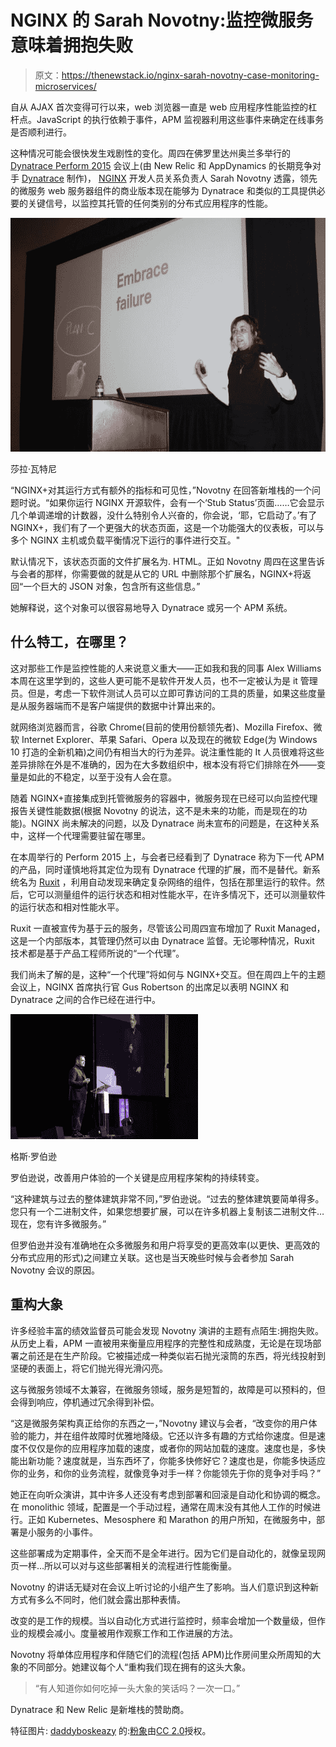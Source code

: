 # NGINX 的 Sarah Novotny:监控微服务意味着拥抱失败

> 原文：<https://thenewstack.io/nginx-sarah-novotny-case-monitoring-microservices/>

自从 AJAX 首次变得可行以来，web 浏览器一直是 web 应用程序性能监控的杠杆点。JavaScript 的执行依赖于事件，APM 监视器利用这些事件来确定在线事务是否顺利进行。

这种情况可能会很快发生戏剧性的变化。周四在佛罗里达州奥兰多举行的 [Dynatrace Perform 2015](http://www.dynatrace.com/en/perform.html) 会议上(由 New Relic 和 AppDynamics 的长期竞争对手 [Dynatrace](http://www.dynatrace.com/) 制作)， [NGINX](https://www.nginx.com/) 开发人员关系负责人 Sarah Novotny 透露，领先的微服务 web 服务器组件的商业版本现在能够为 Dynatrace 和类似的工具提供必要的关键信号，以监控其托管的任何类别的分布式应用程序的性能。

![151014 Dynatrace 006 (Sarah Novotny)](img/95b7b527deb7bca4a51c1ade122a0ec5.png)

莎拉·瓦特尼

“NGINX+对其运行方式有额外的指标和可见性，”Novotny 在回答新堆栈的一个问题时说。“如果你运行 NGINX 开源软件，会有一个‘Stub Status’页面……它会显示几个单调递增的计数器，没什么特别令人兴奋的，你会说，‘耶，它启动了。’有了 NGINX+，我们有了一个更强大的状态页面，这是一个功能强大的仪表板，可以与多个 NGINX 主机或负载平衡情况下运行的事件进行交互。"

默认情况下，该状态页面的文件扩展名为. HTML。正如 Novotny 周四在这里告诉与会者的那样，你需要做的就是从它的 URL 中删除那个扩展名，NGINX+将返回“一个巨大的 JSON 对象，包含所有这些信息。”

她解释说，这个对象可以很容易地导入 Dynatrace 或另一个 APM 系统。

## 什么特工，在哪里？

这对那些工作是监控性能的人来说意义重大——正如我和我的同事 Alex Williams 本周在这里学到的，这些人更可能不是软件开发人员，也不一定被认为是 it 管理员。但是，考虑一下软件测试人员可以立即可靠访问的工具的质量，如果这些度量是从服务器端而不是客户端提供的数据中计算出来的。

就网络浏览器而言，谷歌 Chrome(目前的使用份额领先者)、Mozilla Firefox、微软 Internet Explorer、苹果 Safari、Opera 以及现在的微软 Edge(为 Windows 10 打造的全新机箱)之间仍有相当大的行为差异。说注重性能的 It 人员很难将这些差异排除在外是不准确的，因为在大多数组织中，根本没有将它们排除在外——变量是如此的不稳定，以至于没有人会在意。

随着 NGINX+直接集成到托管微服务的容器中，微服务现在已经可以向监控代理报告关键性能数据(根据 Novotny 的说法，这不是未来的功能，而是现在的功能)。NGINX 尚未解决的问题，以及 Dynatrace 尚未宣布的问题是，在这种关系中，这样一个代理需要驻留在哪里。

在本周举行的 Perform 2015 上，与会者已经看到了 Dynatrace 称为下一代 APM 的产品，同时谨慎地将其定位为现有 Dynatrace 代理的扩展，而不是替代。新系统名为 [Ruxit](https://ruxit.com/) ，利用自动发现来确定复杂网络的组件，包括在那里运行的软件。然后，它可以测量组件的运行状态和相对性能水平，在许多情况下，还可以测量软件的运行状态和相对性能水平。

Ruxit 一直被宣传为基于云的服务，尽管该公司周四宣布增加了 Ruxit Managed，这是一个内部版本，其管理仍然可以由 Dynatrace 监督。无论哪种情况，Ruxit 技术都是基于产品工程师所说的“一个代理”。

我们尚未了解的是，这种“一个代理”将如何与 NGINX+交互。但在周四上午的主题会议上，NGINX 首席执行官 Gus Robertson 的出席足以表明 NGINX 和 Dynatrace 之间的合作已经在进行中。

![151014 Dynatrace 007 (Gus Robertson)](img/252250d715422c87d04d4715dd364005.png)

格斯·罗伯逊

罗伯逊说，改善用户体验的一个关键是应用程序架构的持续转变。

“这种建筑与过去的整体建筑非常不同，”罗伯逊说。“过去的整体建筑要简单得多。您只有一个二进制文件，如果您想要扩展，可以在许多机器上复制该二进制文件…现在，您有许多微服务。”

但罗伯逊并没有准确地在众多微服务和用户将享受的更高效率(以更快、更高效的分布式应用的形式)之间建立关联。这也是当天晚些时候与会者参加 Sarah Novotny 会议的原因。

## 重构大象

许多经验丰富的绩效监督员可能会发现 Novotny 演讲的主题有点陌生:拥抱失败。从历史上看，APM 一直被用来衡量应用程序的完整性和成熟度，无论是在现场部署之前还是在生产阶段。它被描述成一种类似岩石抛光滚筒的东西，将光线投射到坚硬的表面上，将它们抛光得光滑闪亮。

这与微服务领域不太兼容，在微服务领域，服务是短暂的，故障是可以预料的，但会得到响应，停机通过冗余得到补偿。

“这是微服务架构真正给你的东西之一，”Novotny 建议与会者，“改变你的用户体验的能力，并在组件故障时优雅地降级。它还以许多有趣的方式给你速度。但是速度不仅仅是你的应用程序加载的速度，或者你的网站加载的速度。速度也是，多快能出新功能？速度就是，当东西坏了，你能多快修好它？速度也是，你能多快适应你的业务，和你的业务流程，就像竞争对手一样？你能领先于你的竞争对手吗？”

她正在向听众演讲，其中许多人还没有考虑到部署和回滚是自动化和协调的概念。在 monolithic 领域，配置是一个手动过程，通常在周末没有其他人工作的时候进行。正如 Kubernetes、Mesosphere 和 Marathon 的用户所知，在微服务中，部署是小服务的小事件。

这些部署成为定期事件，全天而不是全年进行。因为它们是自动化的，就像呈现网页一样…所以可以对与这些部署相关的流程进行性能衡量。

Novotny 的讲话无疑对在会议上听讨论的小组产生了影响。当人们意识到这种新方式有多么不同时，他们就会露出那种表情。

改变的是工作的规模。当以自动化方式进行监控时，频率会增加一个数量级，但作业的规模会减小。度量被用作观察工作和工作进展的方法。

Novotny 将单体应用程序和伴随它们的流程(包括 APM)比作房间里众所周知的大象的不同部分。她建议每个人“重构我们现在拥有的这头大象。

> “有人知道你如何吃掉一头大象的笑话吗？一次一口。”

Dynatrace 和 New Relic 是新堆栈的赞助商。

特征图片: [daddyboskeazy](https://www.flickr.com/photos/85059977@N04/) 的:[粉象](https://www.flickr.com/photos/85059977@N04/15629696699/in/photolist-pP9hii-8bQag5-r2FFUq-pPebdd-9mhX2A-7eRWx9-6K7VSa-oxbd65-e4ULWG-e4SyrQ-e4LWk4-8YBLyg-4B7cCU-4CngHU-9zXqZi-knoEK-8AiDVV-57VcFF-dsG86-bPAEKt-82mEMu-bJSPaR-65PggD-dqoErd-dqowKt-co4dVq-ww5uy-fPstb-AvRga-5iRWXd-p1k2tT-4B43VF-7YWoD3-95Xuim-LDrBo-5ED5ih-5swfT7-6WbHbr-e4PaeZ-e4UMpy-4gNpZ-4H6NZG-h6N5Gj-5srTtF-55T3Nn-e4LVTK-e4LWeD-e4LW4n-e4SynU-e4SxVN)由[CC 2.0](https://creativecommons.org/licenses/by/2.0/)授权。

<svg xmlns:xlink="http://www.w3.org/1999/xlink" viewBox="0 0 68 31" version="1.1"><title>Group</title> <desc>Created with Sketch.</desc></svg>